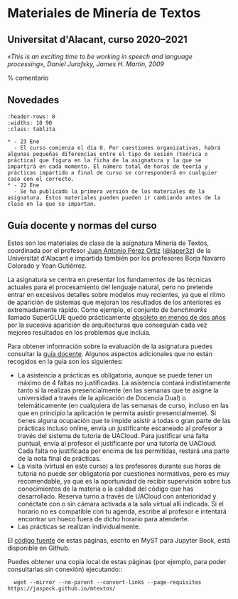 
Materiales de Minería de Textos
===============================

Universitat d'Alacant, curso 2020–2021
--------------------------------------

*«This is an exciting time to be working in speech and language processing», Daniel Jurafsky, James H. Martin, 2009*

% comentario
 
Novedades
---------

`````{list-table}
:header-rows: 0
:widths: 10 90
:class: tablita

* - 23 Ene 
  - El curso comienza el día 0. Por cuestiones organizativas, habrá algunas pequeñas diferencias entre el tipo de sesión (teórica o práctica) que figura en la ficha de la asignatura y la que se impartirá en cada momento. El número total de horas de teoría y prácticas impartido a final de curso se corresponderá en cualquier caso con el correcto.
* - 22 Ene 
  - Se ha publicado la primera versión de los materiales de la asignatura. Estos materiales pueden pueden ir cambiando antes de la clase en la que se impartan.

`````

Guía docente y normas del curso
-------------------------------

Estos son los materiales de clase de la asignatura Minería de Textos, coordinada por el profesor [Juan Antonio Pérez Ortiz][japerez_url] ([@japer3z][japerez_twitter]) de la Universitat d'Alacant e impartida también por los profesores Borja Navarro Colorado y Yoan Gutiérrez. 

La asignatura se centra en presentar los fundamentos de las técnicas actuales para el procesamiento del lenguaje natural, pero no pretende entrar en excesivos detalles sobre modelos muy recientes, ya que el ritmo de aparición de sistemas que mejoran los resultados de los anteriores es extremadamente rápido. Como ejemplo, el conjunto de *benchmarks* llamado SuperGLUE quedó prácticamente [obsoleto en menos de dos años][superglue] por la sucesiva aparición de arquitecturas que conseguían cada vez mejores resultados en los problemas que incluía.

[superglue]: https://www.microsoft.com/en-us/research/blog/microsoft-deberta-surpasses-human-performance-on-the-superglue-benchmark/

Para obtener información sobre la evaluación de la asignatura puedes consultar la [guía docente][guía]. Algunos aspectos adicionales que no están recogidos en la guía son los siguientes:

[japerez_url]: https://www.dlsi.ua.es/~japerez/
[japerez_twitter]: https://twitter.com/japer3z
[guía]: http://cv1.cpd.ua.es/ConsPlanesEstudio/cvFichaAsiEEES.asp?wCodEst=C203&wcodasi=34063&wLengua=C&scaca=2020-21

- La asistencia a prácticas es obligatoria, aunque se puede tener un máximo de 4 faltas no justificadas. La asistencia contará indistintamente tanto si la realizas presencialmente (en las semanas que te asigne la universidad a través de la aplicación de Docencia Dual) o telemáticamente (en cualquiera de las semanas de curso, incluso en las que en principio la aplicación te permita asistir presencialmente). Si tienes alguna ocupación que te impide asistir a todas o gran parte de las prácticas incluso online, envía un justificante escaneado al profesor a través del sistema de tutoría de UACloud. Para justificar una falta puntual, envía al profesor el justificante por una tutoría de UACloud. Cada falta no justificada por encima de las permitidas, restará una parte de la nota final de prácticas.
- La visita (virtual en este curso) a los profesores durante sus horas de tutoría no puede ser obligatoria por cuestiones normativas, pero es muy recomendable, ya que es la oportunidad de recibir supervisión sobre tus conocimientos de la materia o la calidad del código que has desarrollado. Reserva turno a través de UACloud con anterioridad y conéctate con o sin cámara activada a la sala virtual allí indicada. Si el horario no es compatible con tu agenda, escribe al profesor e intentará encontrar un hueco fuera de dicho horario para atenderte.
- Las prácticas se realizan individualmente.

El [código fuente][fuente] de estas páginas, escrito en MyST para Jupyter Book, está disponible en Github.

[fuente]: https://github.com/jaspock/mtextos

Puedes obtener una copia local de estas páginas (por ejemplo, para poder consultarlas sin conexión) ejecutando::

```
  wget --mirror --no-parent --convert-links --page-requisites https://jaspock.github.io/mtextos/
```
